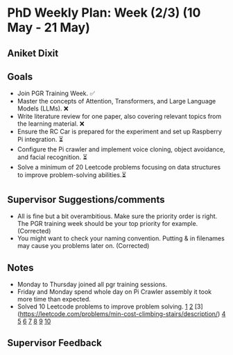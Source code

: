# PhD Weekly Plan: Week (2/3) (10 May - 21 May) 
## Aniket Dixit


## Goals
- Join PGR Training Week. ✅ 
- Master the concepts of Attention, Transformers, and Large Language Models (LLMs). ❌
- Write literature review for one paper, also covering relevant topics from the learning material. ❌
- Ensure the RC Car is prepared for the experiment and set up Raspberry Pi integration. ⏳
- Configure the Pi crawler and implement voice cloning, object avoidance, and facial recognition. ⏳
- Solve a minimum of 20 Leetcode problems focusing on data structures to improve problem-solving abilities.⏳



## Supervisor Suggestions/comments

- All is fine but a bit overambitious. Make sure the priority order is right. The PGR training week should be your top priority for example. (Corrected)
- You might want to check your naming convention. Putting & in filenames may cause you problems later on. (Corrected)


## Notes
 - Monday to Thursday joined all pgr training sessions.
 - Friday and Monday spend whole day on Pi Crawler assembly it took more time than expected.
 - Solved 10 Leetcode problems to improve problem solving. [1](https://leetcode.com/problems/construct-binary-tree-from-preorder-and-inorder-traversal/description/) [2](https://leetcode.com/problems/climbing-stairs/description/) [3] (https://leetcode.com/problems/min-cost-climbing-stairs/description/) [4](https://leetcode.com/problems/permutations/description/) [5](https://leetcode.com/problems/subsets/description/) [6](https://leetcode.com/problems/subsets-ii/description/) [7](https://leetcode.com/problems/combination-sum-ii/description/) [8](https://leetcode.com/problems/word-search/description/) [9](https://leetcode.com/problems/evaluate-boolean-binary-tree/description/) [10](https://leetcode.com/problems/palindrome-partitioning/description/)

## Supervisor Feedback